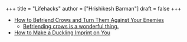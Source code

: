 +++
title = "Lifehacks"
author = ["Hrishikesh Barman"]
draft = false
+++

-   [How to Befriend Crows and Turn Them Against Your Enemies](https://lifehacker.com/how-to-befriend-crows-and-turn-them-against-your-enemie-1849393502)
    -   [Befriending crows is a wonderful thing.](https://archive.is/20221226183127/https://fediscience.org/@ct_bergstrom/109571409346371116)
-   [How to Make a Duckling Imprint on You](https://lifehacker.com/how-to-make-a-duckling-think-youre-its-mother-1849095859)
